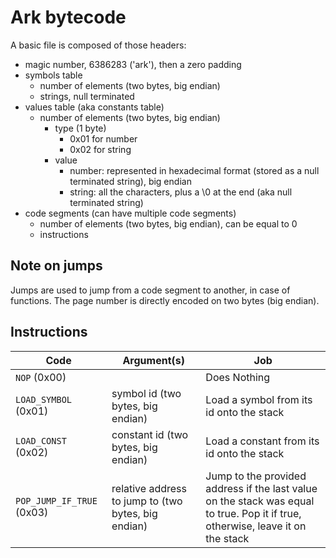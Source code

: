 # Ark bytecode

A basic file is composed of those headers:
- magic number, 6386283 ('ark'), then a zero padding
- symbols table
    - number of elements (two bytes, big endian)
    - strings, null terminated
- values table (aka constants table)
    - number of elements (two bytes, big endian)
        - type (1 byte)
            - 0x01 for number
            - 0x02 for string
        - value
            - number: represented in hexadecimal format (stored as a null terminated string), big endian
            - string: all the characters, plus a \0 at the end (aka null terminated string)
- code segments (can have multiple code segments)
    - number of elements (two bytes, big endian), can be equal to 0
    - instructions

## Note on jumps

Jumps are used to jump from a code segment to another, in case of functions. The page number is directly encoded on two bytes (big endian).

## Instructions

| Code | Argument(s) | Job |
| ---- | ----------- | --- |
| `NOP` (0x00) | | Does Nothing |
| `LOAD_SYMBOL` (0x01) | symbol id (two bytes, big endian) | Load a symbol from its id onto the stack |
| `LOAD_CONST` (0x02) | constant id (two bytes, big endian) | Load a constant from its id onto the stack |
| `POP_JUMP_IF_TRUE` (0x03) | relative address to jump to (two bytes, big endian) | Jump to the provided address if the last value on the stack was equal to true. Pop it if true, otherwise, leave it on the stack |
